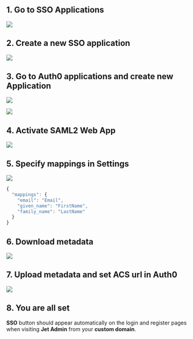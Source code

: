 [comment]: # ($page_title=Auth0 SSO SAML2)

## 1. Go to SSO Applications

![](https://gblobscdn.gitbook.com/assets%2F-LQ08RFAKZvFADEiXKFy%2F-M0UJ1ZdHOf7P2oavvqy%2F-M0UKeS9Ky35jgU28qnx%2Fimage.png?alt=media&token=082e8e48-c23f-487d-83c2-3c69f3d119d2)

## 2. Create a new SSO application

![](https://gblobscdn.gitbook.com/assets%2F-LQ08RFAKZvFADEiXKFy%2F-MRzE6dowz9UERCObym7%2F-MRzEnIgtsG5Vs1b6DyS%2Fimage.png?alt=media&token=28df24c1-1b1d-42fa-9c40-09d3598a0a5b)

## 3. Go to Auth0 applications and create new Application

![](https://gblobscdn.gitbook.com/assets%2F-LQ08RFAKZvFADEiXKFy%2F-MRzE6dowz9UERCObym7%2F-MRzEyp5oJDkqZAMJ61p%2Fimage.png?alt=media&token=5e270ec3-9e8d-406a-8c08-2376fb0de205)

![](https://gblobscdn.gitbook.com/assets%2F-LQ08RFAKZvFADEiXKFy%2F-MRzE6dowz9UERCObym7%2F-MRzF1didlzstICgICUW%2Fimage.png?alt=media&token=c55212c3-91ac-4bb6-842a-13a0617f2009)

## 4. Activate SAML2 Web App

![](https://gblobscdn.gitbook.com/assets%2F-LQ08RFAKZvFADEiXKFy%2F-MRzE6dowz9UERCObym7%2F-MRzF9dhlzr3QIRjZTWP%2Fimage.png?alt=media&token=6d89135e-7a14-45a2-84da-72baf3374e70)

## 5. Specify mappings in Settings

![](https://gblobscdn.gitbook.com/assets%2F-LQ08RFAKZvFADEiXKFy%2F-MRzE6dowz9UERCObym7%2F-MRzFLKCD4IB_nYHEbgb%2Fimage.png?alt=media&token=39b194e4-4eff-4a0a-aa7f-20ba3164210c)

```javascript
{
  "mappings": {
    "email": "Email",
    "given_name": "FirstName",
    "family_name": "LastName"
  }
}
```

## 6. Download metadata

![](https://gblobscdn.gitbook.com/assets%2F-LQ08RFAKZvFADEiXKFy%2F-MRzE6dowz9UERCObym7%2F-MRzFgjlV1Hbf9hsB--B%2Fimage.png?alt=media&token=3d9f1eea-9063-4088-ba8d-9833daeef938)

## 7. Upload metadata and set ACS url in Auth0

![](https://gblobscdn.gitbook.com/assets%2F-LQ08RFAKZvFADEiXKFy%2F-MRzE6dowz9UERCObym7%2F-MRzG-0thn6iYxneKfNf%2Fimage.png?alt=media&token=f2aa368e-69ef-4b0f-b092-a138d0ba36ba)

## 8. You are all set <a id="10-you-are-all-set"></a>

**SSO** button should appear automatically on the login and register pages when visiting **Jet Admin** from your **custom domain**.

